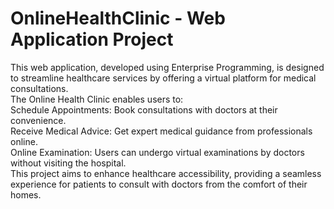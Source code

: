 # OnlineHealthClinic - Web Application Project
This web application, developed using Enterprise Programming, is designed to streamline healthcare services by offering a virtual platform for medical consultations.<br>
The Online Health Clinic enables users to:
<br>
Schedule Appointments: Book consultations with doctors at their convenience.<br>
Receive Medical Advice: Get expert medical guidance from professionals online.<br>
Online Examination: Users can undergo virtual examinations by doctors without visiting the hospital.<br>
This project aims to enhance healthcare accessibility, providing a seamless experience for patients to consult with doctors from the comfort of their homes.
